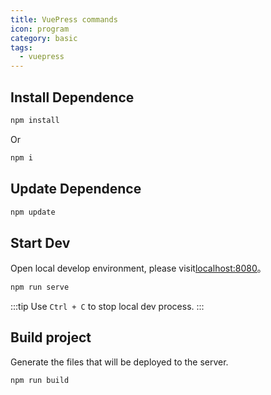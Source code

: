 ```yaml
---
title: VuePress commands
icon: program
category: basic
tags:
  - vuepress
---
```


## Install Dependence

```bash
npm install
```

Or

```bash
npm i
```

## Update Dependence

```bash
npm update
```

## Start Dev

Open local develop environment, please visit[localhost:8080](http://localhost:8080)。

```bash
npm run serve
```

:::tip
Use `Ctrl + C` to stop local dev process.
:::

## Build project

Generate the files that will be deployed to the server.

```bash
npm run build
```
